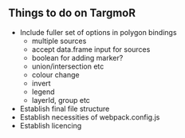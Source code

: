 ## Things to do on TargmoR

* Include fuller set of options in polygon bindings
  * multiple sources
  * accept data.frame input for sources
  * boolean for adding marker?
  * union/intersection etc
  * colour change
  * invert
  * legend
  * layerId, group etc
* Establish final file structure
* Establish necessities of webpack.config.js
* Establish licencing 
